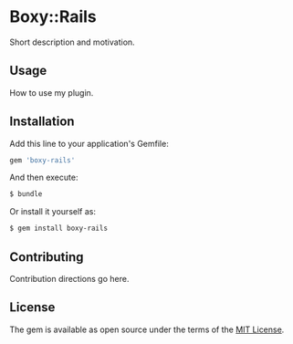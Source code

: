 # Boxy::Rails
Short description and motivation.

## Usage
How to use my plugin.

## Installation
Add this line to your application's Gemfile:

```ruby
gem 'boxy-rails'
```

And then execute:
```bash
$ bundle
```

Or install it yourself as:
```bash
$ gem install boxy-rails
```

## Contributing
Contribution directions go here.

## License
The gem is available as open source under the terms of the [MIT License](http://opensource.org/licenses/MIT).
